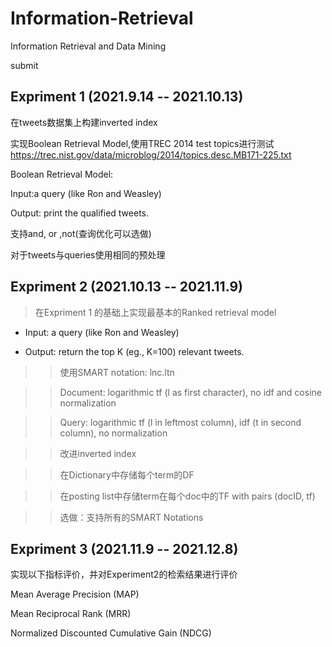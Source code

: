 # Information-Retrieval
Information Retrieval and Data Mining

submit

## Expriment 1 (2021.9.14 -- 2021.10.13)

在tweets数据集上构建inverted index

实现Boolean Retrieval Model,使用TREC 2014 test topics进行测试 https://trec.nist.gov/data/microblog/2014/topics.desc.MB171-225.txt

Boolean Retrieval Model:

Input:a query (like Ron and Weasley)

Output: print the qualified tweets.

支持and, or ,not(查询优化可以选做)

对于tweets与queries使用相同的预处理

## Expriment 2 (2021.10.13 -- 2021.11.9)
  >在Expriment 1 的基础上实现最基本的Ranked retrieval model

  - Input: a query (like Ron and Weasley)

  - Output: return the top K (eg., K=100) relevant tweets.

  >>使用SMART notation: lnc.ltn

  >>Document: logarithmic tf (l as first character), no idf and cosine normalization

  >>Query: logarithmic tf (l in leftmost column), idf (t in second column), no normalization

  >>改进inverted index

  >>在Dictionary中存储每个term的DF

  >>在posting list中存储term在每个doc中的TF with pairs (docID, tf)

  >>选做：支持所有的SMART Notations

## Expriment 3 (2021.11.9 -- 2021.12.8)
实现以下指标评价，并对Experiment2的检索结果进行评价

Mean Average Precision (MAP)

Mean Reciprocal Rank (MRR)

Normalized Discounted Cumulative Gain (NDCG)
